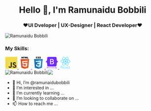 <!DOCTYPE html>
<html lang="en" dir="ltr">
  <head>
    <meta charset="utf-8">
  </head>
  <body>
    <h1 align="center">Hello 👋, I'm Ramunaidu Bobbili</h1>
    <h3 align="center">❤️UI Dveloper | UX-Designer | React Developer❤️</h3>
    <img src="https://komarev.com/ghpvc/?username=ramunaidubobbili&color=brightgreen&style=flat&label=PROFILE+VIEWS" alt="Ramunaidu Bobbili" />
    <h3 align="left">My Skills:</h3>
    <div>
      <a href="https://developer.mozilla.org/en-US/docs/Web/JavaScript" target="_blank">
        <img src="https://raw.githubusercontent.com/devicons/devicon/master/icons/javascript/javascript-original.svg" alt="javascript" width="40" height="40"/> 
      </a>
      <a href="https://www.w3.org/html/" target="_blank"> 
        <img src="https://raw.githubusercontent.com/devicons/devicon/master/icons/html5/html5-original-wordmark.svg" alt="html5" width="40" height="40"/> 
      </a>
      <a href="https://www.w3schools.com/css/" target="_blank">
        <img src="https://raw.githubusercontent.com/devicons/devicon/master/icons/css3/css3-original-wordmark.svg" alt="css3" width="40" height="40"/> 
      </a> 
      <a href="https://getbootstrap.com" target="_blank"> 
        <img src="https://raw.githubusercontent.com/devicons/devicon/master/icons/bootstrap/bootstrap-plain-wordmark.svg" alt="bootstrap" width="40" height="40"/> 
      </a> 
      <a href="https://reactjs.org/" target="_blank"> 
        <img src="https://raw.githubusercontent.com/devicons/devicon/master/icons/react/react-original-wordmark.svg" alt="react" width="40" height="40"/> 
      </a>
    </div>
    <span>
      <img align="left" src="https://github-readme-stats.vercel.app/api/top-langs?username=ramunaidubobbili&show_icons=true&locale=en&layout=compact" alt="Ramunaidu Bobbili" />
    </span>
    <span>
      <img src="https://github-readme-stats.vercel.app/api?username=RamunaiduBobbili" />
    </span>
  </body>
</html>


- 👋 Hi, I’m @ramunaidubobbili
- 👀 I’m interested in ...
- 🌱 I’m currently learning ...
- 💞️ I’m looking to collaborate on ...
- 📫 How to reach me ...

<!---
ramunaidubobbili/ramunaidubobbili is a ✨ special ✨ repository because its `README.md` (this file) appears on your GitHub profile.
You can click the Preview link to take a look at your changes.
--->
